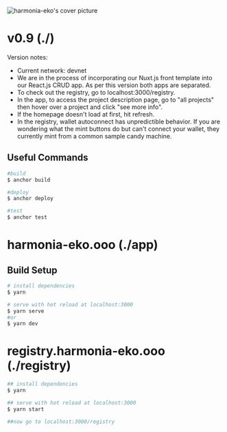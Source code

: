 ![harmonia-eko's cover picture](https://harmonia-eko.ghost.io/content/images/size/w1000/2021/10/E3HD.png)

# v0.9 (./)

Version notes:

- Current network: devnet
- We are in the process of incorporating our Nuxt.js front template into our React.js CRUD app. As per this version both apps are separated.
- To check out the registry, go to localhost:3000/registry.
- In the app, to access the project description page, go to "all projects" then hover over a project and click "see more info".
- If the homepage doesn't load at first, hit refresh.
- In the registry, wallet autoconnect has unpredictible behavior. If you are wondering what the mint buttons do but can't connect your wallet, they currently mint from a common sample candy machine.

## Useful Commands

```bash
#build
$ anchor build

#deploy
$ anchor deploy

#test
$ anchor test
```

# harmonia-eko.ooo (./app)

## Build Setup

```bash
# install dependencies
$ yarn

# serve with hot reload at localhost:3000
$ yarn serve
#or
$ yarn dev
```

# registry.harmonia-eko.ooo (./registry)

```bash
## install dependencies
$ yarn

## serve with hot reload at localhost:3000
$ yarn start

##now go to localhost:3000/registry
```

